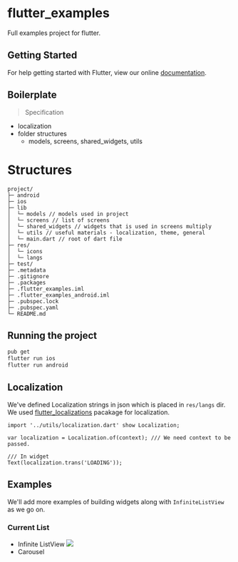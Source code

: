 # flutter_examples

Full examples project for flutter.

## Getting Started

For help getting started with Flutter, view our online
[documentation](https://flutter.io/).

## Boilerplate
> Specification
* localization
* folder structures
  - models, screens, shared_widgets, utils 

# Structures
```text
project/
├─ android
├─ ios
├─ lib
│  └─ models // models used in project
│  └─ screens // list of screens
│  └─ shared_widgets // widgets that is used in screens multiply
│  └─ utils // useful materials - localization, theme, general
│  └─ main.dart // root of dart file
├─ res/
│  └─ icons
│  └─ langs
├─ test/
├─ .metadata
├─ .gitignore
├─ .packages
├─ .flutter_examples.iml
├─ .flutter_examples_android.iml
├─ .pubspec.lock
├─ .pubspec.yaml
└─ README.md
```

## Running the project
```sh
pub get
flutter run ios
flutter run android
```

## Localization
We've defined Localization strings in json which is placed in `res/langs` dir.
We used [flutter_localizations](https://flutter.io/tutorials/internationalization/#setting-up) pacakage for localization.
```
import '../utils/localization.dart' show Localization;

var localization = Localization.of(context); /// We need context to be passed.

/// In widget
Text(localization.trans('LOADING'));
```

## Examples
We'll add more examples of building widgets along with `InfiniteListView` as we go on.

### Current List
* Infinite ListView
  <img src="https://github.com/dooboolab/flutter_examples/blob/master/doc/infinite_list_view.gif"/>
* Carousel